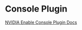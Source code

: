 # Console Plugin

[NVIDIA Enable Console Plugin Docs](
https://docs.nvidia.com/datacenter/cloud-native/gpu-operator/latest/openshift/enable-gpu-op-dashboard.html)
